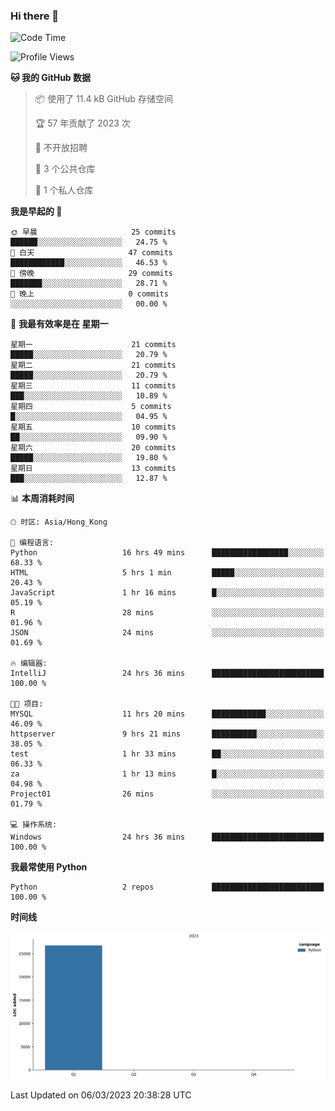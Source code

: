 ### Hi there 👋

<!--
**Mrzqd/Mrzqd** is a ✨ _special_ ✨ repository because its `README.md` (this file) appears on your GitHub profile.

Here are some ideas to get you started:

- 🔭 I’m currently working on ...
- 🌱 I’m currently learning ...
- 👯 I’m looking to collaborate on ...
- 🤔 I’m looking for help with ...
- 💬 Ask me about ...
- 📫 How to reach me: ...
- 😄 Pronouns: ...
- ⚡ Fun fact: ...
-->
<!--START_SECTION:waka-->
![Code Time](http://img.shields.io/badge/Code%20Time-43%20hrs%2015%20mins-blue)

![Profile Views](http://img.shields.io/badge/%E4%B8%AA%E4%BA%BA%E8%B5%84%E6%96%99%E8%A7%82%E7%9C%8B%E6%AC%A1%E6%95%B0-30-blue)

**🐱 我的 GitHub 数据** 

> 📦  使用了 11.4 kB GitHub 存储空间 
 > 
> 🏆 57 年贡献了 2023 次
 > 
> 🚫 不开放招聘
 > 
> 📜 3 个公共仓库 
 > 
> 🔑 1 个私人仓库 
 > 
**我是早起的 🐤** 

```text
🌞 早晨                     25 commits          ██████░░░░░░░░░░░░░░░░░░░   24.75 % 
🌆 白天                     47 commits          ████████████░░░░░░░░░░░░░   46.53 % 
🌃 傍晚                     29 commits          ███████░░░░░░░░░░░░░░░░░░   28.71 % 
🌙 晚上                     0 commits           ░░░░░░░░░░░░░░░░░░░░░░░░░   00.00 % 
```
📅 **我最有效率是在 星期一** 

```text
星期一                      21 commits          █████░░░░░░░░░░░░░░░░░░░░   20.79 % 
星期二                      21 commits          █████░░░░░░░░░░░░░░░░░░░░   20.79 % 
星期三                      11 commits          ███░░░░░░░░░░░░░░░░░░░░░░   10.89 % 
星期四                      5 commits           █░░░░░░░░░░░░░░░░░░░░░░░░   04.95 % 
星期五                      10 commits          ██░░░░░░░░░░░░░░░░░░░░░░░   09.90 % 
星期六                      20 commits          █████░░░░░░░░░░░░░░░░░░░░   19.80 % 
星期日                      13 commits          ███░░░░░░░░░░░░░░░░░░░░░░   12.87 % 
```


📊 **本周消耗时间** 

```text
🕑︎ 时区: Asia/Hong_Kong

💬 编程语言: 
Python                   16 hrs 49 mins      █████████████████░░░░░░░░   68.33 % 
HTML                     5 hrs 1 min         █████░░░░░░░░░░░░░░░░░░░░   20.43 % 
JavaScript               1 hr 16 mins        █░░░░░░░░░░░░░░░░░░░░░░░░   05.19 % 
R                        28 mins             ░░░░░░░░░░░░░░░░░░░░░░░░░   01.96 % 
JSON                     24 mins             ░░░░░░░░░░░░░░░░░░░░░░░░░   01.69 % 

🔥 编辑器: 
IntelliJ                 24 hrs 36 mins      █████████████████████████   100.00 % 

🐱‍💻 项目: 
MYSQL                    11 hrs 20 mins      ████████████░░░░░░░░░░░░░   46.09 % 
httpserver               9 hrs 21 mins       ██████████░░░░░░░░░░░░░░░   38.05 % 
test                     1 hr 33 mins        ██░░░░░░░░░░░░░░░░░░░░░░░   06.33 % 
za                       1 hr 13 mins        █░░░░░░░░░░░░░░░░░░░░░░░░   04.98 % 
Project01                26 mins             ░░░░░░░░░░░░░░░░░░░░░░░░░   01.79 % 

💻 操作系统: 
Windows                  24 hrs 36 mins      █████████████████████████   100.00 % 
```

**我最常使用 Python** 

```text
Python                   2 repos             █████████████████████████   100.00 % 
```



**时间线**

![Lines of Code chart](https://raw.githubusercontent.com/Mrzqd/Mrzqd/main/assets/bar_graph.png)


 Last Updated on 06/03/2023 20:38:28 UTC
<!--END_SECTION:waka-->
